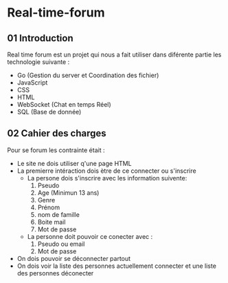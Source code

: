 # Real-time-forum

## 01 Introduction
Real time forum est un projet qui nous a fait utiliser dans diférente partie les technologie suivante :
* Go (Gestion du server et Coordination des fichier)
* JavaScript
* CSS
* HTML
* WebSocket (Chat en temps Réel)
* SQL (Base de donnée)

## 02 Cahier des charges
Pour se forum les contrainte était :
* Le site ne dois utiliser q'une page HTML
* La premierre intéraction dois ètre de ce connecter ou s'inscrire
  * La persone dois s'inscrire avec les information suivente:
    1. Pseudo
    2. Age (Minimun 13 ans)
    3. Genre
    4. Prénom
    5. nom de famille
    6. Boite mail
    7. Mot de passe
  * La personne doit pouvoir ce conecter avec :
    1. Pseudo ou email
    2. Mot de passe
* On dois pouvoir se déconnecter partout
* On dois voir la liste des personnes actuellement connecter et une liste des personnes déconecter
